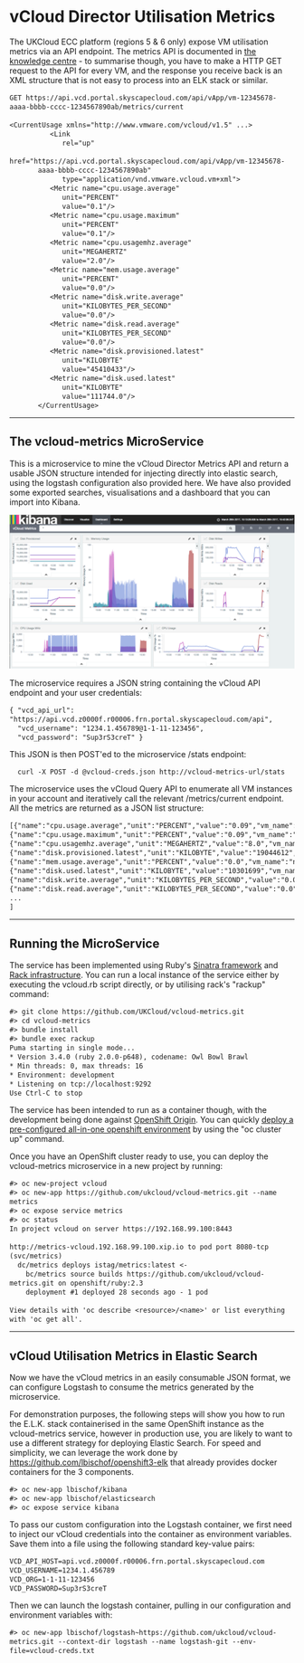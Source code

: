 vCloud Director Utilisation Metrics
============
The UKCloud ECC platform (regions 5 & 6 only) expose VM utilisation metrics via an API endpoint. The metrics API is documented in [the knowledge centre](https://portal.skyscapecloud.com/support/knowledge_centre/964d37e0-0dfe-45a6-ae8d-733144e78d3e) - to summarise though, you have to make a HTTP GET request to the API for every VM, and the response you receive back is an XML structure that is not easy to process into an ELK stack or similar.
``` shell
GET https://api.vcd.portal.skyscapecloud.com/api/vApp/vm-12345678-aaaa-bbbb-cccc-1234567890ab/metrics/current

<CurrentUsage xmlns="http://www.vmware.com/vcloud/v1.5" ...>
          <Link
             rel="up"
             href="https://api.vcd.portal.skyscapecloud.com/api/vApp/vm-12345678-
       aaaa-bbbb-cccc-1234567890ab"
             type="application/vnd.vmware.vcloud.vm+xml">
          <Metric name="cpu.usage.average"
             unit="PERCENT"
             value="0.1"/>
          <Metric name="cpu.usage.maximum"
             unit="PERCENT"
             value="0.1"/>
          <Metric name="cpu.usagemhz.average"
             unit="MEGAHERTZ"
             value="2.0"/>
          <Metric name="mem.usage.average"
             unit="PERCENT"
             value="0.0"/>
          <Metric name="disk.write.average"
             unit="KILOBYTES_PER_SECOND"
             value="0.0"/>
          <Metric name="disk.read.average"
             unit="KILOBYTES_PER_SECOND"
             value="0.0"/>
          <Metric name="disk.provisioned.latest"
             unit="KILOBYTE"
             value="45410433"/>
          <Metric name="disk.used.latest"
             unit="KILOBYTE"
             value="111744.0"/>
       </CurrentUsage>
```


----------

The vcloud-metrics MicroService
-------------------------------
This is a microservice to mine the vCloud Director Metrics API and return a usable JSON structure intended for injecting directly into elastic search, using the logstash configuration also provided here. We have also provided some exported searches, visualisations and a dashboard that you can import into Kibana.

![Kibana Dashboard](images/dashoard.png)

The microservice requires a JSON string containing the vCloud API endpoint and your user credentials:

```
{ "vcd_api_url": "https://api.vcd.z0000f.r00006.frn.portal.skyscapecloud.com/api",
  "vcd_username": "1234.1.456789@1-1-11-123456",
  "vcd_password": "Sup3rS3creT" }
```

This JSON is then POST'ed to the microservice /stats endpoint:

```
  curl -X POST -d @vcloud-creds.json http://vcloud-metrics-url/stats
```

The microservice uses the vCloud Query API to enumerate all VM instances in your account and iteratively call the relevant /metrics/current endpoint. All the metrics are returned as a JSON list structure:

```
[{"name":"cpu.usage.average","unit":"PERCENT","value":"0.09","vm_name":"node02.devops.ukcloud.com"},
{"name":"cpu.usage.maximum","unit":"PERCENT","value":"0.09","vm_name":"node02.devops.ukcloud.com"},
{"name":"cpu.usagemhz.average","unit":"MEGAHERTZ","value":"8.0","vm_name":"node02.devops.ukcloud.com"},
{"name":"disk.provisioned.latest","unit":"KILOBYTE","value":"19044612","vm_name":"node02.devops.ukcloud.com"},
{"name":"mem.usage.average","unit":"PERCENT","value":"0.0","vm_name":"node02.devops.ukcloud.com"},
{"name":"disk.used.latest","unit":"KILOBYTE","value":"10301699","vm_name":"node02.devops.ukcloud.com"},
{"name":"disk.write.average","unit":"KILOBYTES_PER_SECOND","value":"0.0","vm_name":"node02.devops.ukcloud.com"},
{"name":"disk.read.average","unit":"KILOBYTES_PER_SECOND","value":"0.0","vm_name":"node02.devops.ukcloud.com"},
...
]
```


----------

Running the MicroService
------------------------
The service has been implemented using Ruby's [Sinatra framework](http://www.sinatrarb.com/) and [Rack infrastructure](http://rack.github.io/). You can run a local instance of the service either by executing the vcloud.rb script directly, or by utilising rack's "rackup" command:

```
#> git clone https://github.com/UKCloud/vcloud-metrics.git
#> cd vcloud-metrics
#> bundle install
#> bundle exec rackup
Puma starting in single mode...
* Version 3.4.0 (ruby 2.0.0-p648), codename: Owl Bowl Brawl
* Min threads: 0, max threads: 16
* Environment: development
* Listening on tcp://localhost:9292
Use Ctrl-C to stop
```

The service has been intended to run as a container though, with the development being done against [OpenShift Origin](https://www.openshift.org/). You can quickly [deploy a pre-configured all-in-one openshift environment](https://github.com/openshift/origin/blob/master/docs/cluster_up_down.md) by using the "oc cluster up" command.

Once you have an OpenShift cluster ready to use, you can deploy the vcloud-metrics microservice in a new project by running:

```
#> oc new-project vcloud
#> oc new-app https://github.com/ukcloud/vcloud-metrics.git --name metrics
#> oc expose service metrics
#> oc status
In project vcloud on server https://192.168.99.100:8443

http://metrics-vcloud.192.168.99.100.xip.io to pod port 8080-tcp (svc/metrics)
  dc/metrics deploys istag/metrics:latest <-
    bc/metrics source builds https://github.com/ukcloud/vcloud-metrics.git on openshift/ruby:2.3
    deployment #1 deployed 28 seconds ago - 1 pod

View details with 'oc describe <resource>/<name>' or list everything with 'oc get all'.
```


----------

vCloud Utilisation Metrics in Elastic Search
--------------------------------------------

Now we have the vCloud metrics in an easily consumable JSON format, we can configure Logstash to consume the metrics generated by the microservice. 

For demonstration purposes, the following steps will show you how to run the E.L.K. stack containerised in the same OpenShift instance as the vcloud-metrics service, however in production use, you are likely to want to use a different strategy for deploying Elastic Search. For speed and simplicity, we can leverage the work done by https://github.com/lbischof/openshift3-elk that already provides docker containers for the 3 components.

```
#> oc new-app lbischof/kibana
#> oc new-app lbischof/elasticsearch
#> oc expose service kibana
```

To pass our custom configuration into the Logstash container, we first need to inject our vCloud credentials into the container as environment variables. Save them into a file using the following standard key-value pairs:

```
VCD_API_HOST=api.vcd.z0000f.r00006.frn.portal.skyscapecloud.com
VCD_USERNAME=1234.1.456789
VCD_ORG=1-1-11-123456
VCD_PASSWORD=Sup3rS3creT
```

Then we can launch the logstash container, pulling in our configuration and environment variables with:

```
#> oc new-app lbischof/logstash~https://github.com/ukcloud/vcloud-metrics.git --context-dir logstash --name logstash-git --env-file=vcloud-creds.txt
```

